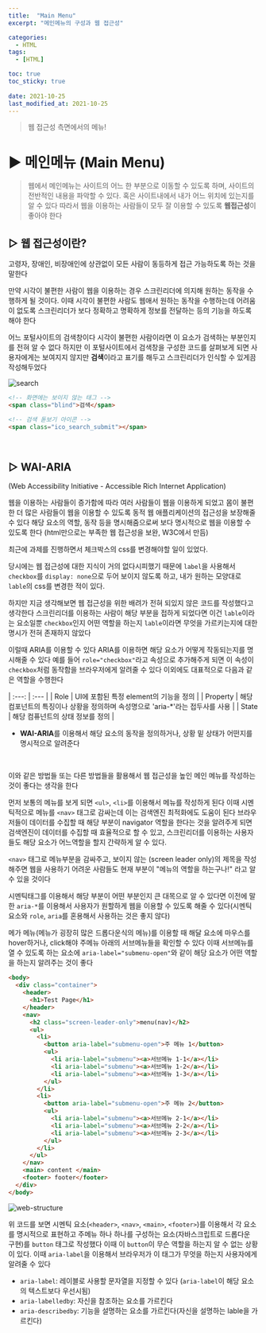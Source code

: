 ```yaml
---
title:  "Main Menu"
excerpt: "메인메뉴의 구성과 웹 접근성"

categories:
  - HTML
tags:
  - [HTML]

toc: true
toc_sticky: true
 
date: 2021-10-25
last_modified_at: 2021-10-25
---
```

> 웹 접근성 측면에서의 메뉴!

# ▶️ 메인메뉴 (Main Menu)
> 웹에서 메인메뉴는 사이트의 어느 한 부분으로 이동할 수 있도록 하며, 사이트의 전반적인 내용을 파악할 수 있다. 혹은 사이트내에서 내가 어느 위치에 있는지를 알 수 있다 따라서 웹을 이용하는 사람들이 모두 잘 이용할 수 있도록 **웹접근성**이 좋아야 한다


## ▷ 웹 접근성이란?
고령자, 장애인, 비장애인에 상관없이 모든 사람이 동등하게 접근 가능하도록 하는 것을 말한다

만약 시각이 불편한 사람이 웹을 이용하는 경우 스크린리더에 의지해 원하는 동작을 수행하게 될 것이다. 이때 시각이 불편한 사람도 웹애서 원하는 동작을 수행하는데 어려움이 없도록 스크린리더가 보다 정확하고 명확하게 정보를 전달하는 등의 기능을 하도록 해야 한다

어느 포털사이트의 검색창이다 시각이 불편한 사람이라면 이 요소가 검색하는 부분인지를 전혀 알 수 없다 하지만 이 포털사이트에서 검색창을 구성한 코드를 살펴보게 되면 사용자에게는 보여지지 않지만 **검색**이라고 표기를 해두고 스크린리더가 인식할 수 있게끔 작성해두었다

![search](../../imgs/search-bar.png)

```html
<!-- 화면에는 보이지 않는 태그 -->
<span class="blind">검색</span>

<!-- 검색 돋보기 아이콘 -->
<span class="ico_search_submit"></span>
```

<br>

## ▷ WAI-ARIA 
(Web Accessibility Initiative - Accessible Rich Internet Application)

웹을 이용하는 사람들이 증가함에 따라 여러 사람들이 웹을 이용하게 되었고 몸이 불편한 더 많은 사람들이 웹을 이용할 수 있도록 동적 웹 애플리케이션의 접근성을 보장해줄 수 있다 해당 요소의 역할, 동작 등을 명시해줌으로써 보다 명시적으로 웹을 이용할 수 있도록 한다 (html만으로는 부족한 웹 접근성을 보완, W3C에서 만듬)

최근에 과제를 진행하면서 체크박스의 css를 변경해야할 일이 있었다. 

당시에는 웹 접근성에 대한 지식이 거의 없다시피했기 때문에 `label`을 사용해서 `checkbox`를 `display: none`으로 두어 보이지 않도록 하고, 내가 원하는 모양대로 `lable`의 css를 변경한 적이 있다. 

하지만 지금 생각해보면 웹 접근성을 위한 배려가 전혀 되있지 않은 코드를 작성했다고 생각한다 스크린리더를 이용하는 사람이 해당 부분을 접하게 되었다면 이건 `lable`이라는 요소일뿐 `checkbox`인지 어떤 역할을 하는지 `lable`이라면 무엇을 가르키는지에 대한 명시가 전혀 존재하지 않았다

이럴때 ARIA를 이용할 수 있다 ARIA를 이용하면 해당 요소가 어떻게 작동되는지를 명시해줄 수 있다 예를 들어 `role="checkbox"`라고 속성으로 추가해주게 되면 이 속성이 `checkbox`처럼 동작함을 브라우저에게 알려줄 수 있다 이외에도 대표적으로 다음과 같은 역할을 수행한다

| :---: | :--- |
| Role | UI에 포함된 특정 element의 기능을 정의 |
| Property | 해당 컴포넌트의 특징이나 상황을 정의하며 속성명으로 'aria-*'라는 접두사를 사용 |
| State | 해당 컴퓨넌트의 상태 정보를 정의 |

- **WAI-ARIA**를 이용해서 해당 요소의 동작을 정의하거나, 상황 밑 상태가 어떤지를 명시적으로 알려준다

<br>

이와 같은 방법들 또는 다른 방법들을 활용해서 웹 접근성을 높인 메인 메뉴를 작성하는 것이 좋다는 생각을 한다

먼저 보통의 메뉴를 보게 되면 `<ul>`, `<li>`를 이용해서 메뉴를 작성하게 된다 이때 시멘틱적으로 메뉴를 `<nav>` 태그로 감싸는데 이는 검색엔진 최적화에도 도움이 된다 브라우저들이 데이터를 수집할 때 해당 부분이 navigator 역할을 한다는 것을 알려주게 되면 검색엔진이 데이터를 수집할 때 효율적으로 할 수 있고, 스크린리더를 이용하는 사용자들도 해당 요소가 어느역할을 할지 간략하게 알 수 있다.

`<nav>` 태그로 메뉴부분을 감싸주고, 보이지 않는 (screen leader only)의 제목을 작성해주면 웹을 사용하기 어려운 사람들도 현재 부분이 "메뉴의 역할을 하는구나!" 라고 알 수 있을 것이다 

시멘틱태그를 이용해서 해당 부분이 어떤 부분인지 큰 대목으로 알 수 있다면 이전에 말한 `aria-*`를 이용해서 사용자가 원할하게 웹을 이용할 수 있도록 해줄 수 있다(시멘틱 요소와 `role`, `aria`를 혼용해서 사용하는 것은 좋지 않다)

메가 메뉴(메뉴가 굉장히 많은 드롭다운식의 메뉴)를 이용할 때 해달 요소에 마우스를 hover하거나, click해야 주메뉴 아래의 서브메뉴들을 확인할 수 있다 이때 서브메뉴를 열 수 있도록 하는 요소에 `aria-label="submenu-open"`와 같이 해당 요소가 어떤 역할을 하는지 알려주는 것이 좋다 



```html
<body>
  <div class="container">
    <header>
      <h1>Test Page</h1>
    </header>
    <nav>
      <h2 class="screen-leader-only">menu(nav)</h2>
      <ul>
        <li>
          <button aria-label="submenu-open">주 메뉴 1</button>
          <ul>
            <li aria-label="submenu"><a>서브메뉴 1-1</a></li>
            <li aria-label="submenu"><a>서브메뉴 1-2</a></li>
            <li aria-label="submenu"><a>서브메뉴 1-3</a></li>
          </ul>
        </li>
        <li>
          <button aria-label="submenu-open">주 메뉴 2</button>
          <ul>
            <li aria-label="submenu"><a>서브메뉴 2-1</a></li>
            <li aria-label="submenu"><a>서브메뉴 2-2</a></li>
            <li aria-label="submenu"><a>서브메뉴 2-3</a></li>
          </ul>
        </li>
      </ul>
    </nav>
    <main> content </main>
    <footer> footer</footer>
  </div>
</body>
```

![web-structure](../../imgs/web-structure.png)

위 코드를 보면 시멘틱 요소(`<header>`, `<nav>`, `<main>`, `<footer>`)를 이용해서 각 요소를 명시적으로 표현하고 주메뉴 하나 하나를 구성하는 요소(자바스크립트로 드롭다운 구현)를 `button` 태그로 작성했다 이때 이 `button`이 무슨 역할을 하는지 알 수 없는 상황이 있다. 이때 `aria-label`을 이용해서 브라우저가 이 태그가 무엇을 하는지 사용자에게 알려줄 수 있다

- `aria-label`: 레이블로 사용할 문자열을 지정할 수 있다 (`aria-label`이 해당 요소의 텍스트보다 우선시됨)
- `aria-labelledby`: 자신을 참조하는 요소를 가르킨다
- `aria-describedby`: 기능을 설명하는 요소를 가르킨다(자신을 설명하는 lable을 가르킨다) 











